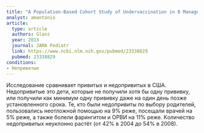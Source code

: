 ```yaml
---
title: "A Population-Based Cohort Study of Undervaccination in 8 Managed Care Organizations Across the United States"
analyst: amantonio
article:
  type: article
  authors: Glanz
  year: 2013
  journal: JAMA Pediatr
  link: https://www.ncbi.nlm.nih.gov/pubmed/23338829
  pubmed: 23338829
conditions:
- Непривитые
---
```


Исследование сравнивает привитых и недопривитых в США. Недопривитые это дети, которые не получили хотя бы одну прививку, или получили как минимум одну прививку даже на один день позже установленного срока.
Те, кто были недопривиты по выбору родителей, пользовались неотложной помощью на 9% реже, посещали врачей на 5% реже, а также болели фарингитом и ОРВИ на 11% реже.
Kоличество недопривитых неуклонно растёт (от 42% в 2004 до 54% в 2008).
